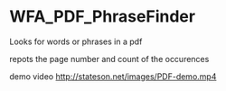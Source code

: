 # WFA_PDF_PhraseFinder
Looks for words or phrases in a pdf

repots the page number and count of the occurences

demo video http://stateson.net/images/PDF-demo.mp4
